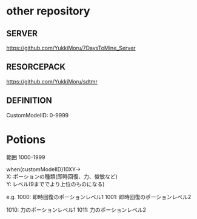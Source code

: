# other repository

## SERVER

https://github.com/YukkiMoru/7DaysToMine_Server

## RESORCEPACK

https://github.com/YukkiMoru/sdtmr

## DEFINITION

CustomModelID: 0-9999

# Potions

範囲 1000-1999

when(customModelID)10XY->  
X: ポーションの種類(即時回復、力、俊敏など)   
Y: レベル(9まででより上位のものになる)

e.g.
1000: 即時回復のポーションレベル1
1001: 即時回復のポーションレベル2

1010: 力のポーションレベル1
1011: 力のポーションレベル2